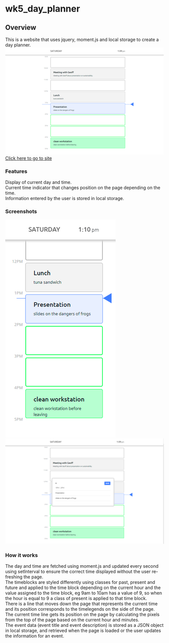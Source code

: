 # wk5_day_planner
## Overview
 This is a website that uses jquery, moment.js and local storage to create a day planner.
 ![screenshot of main page](./screenshots/desktop.jpg)
 [Click here to go to site](https://nick75mowbray.github.io/wk5_day_planner/)
 ### Features
 Display of current day and time.\
 Current time indicator that changes position on the page depending on the time.\
 Information entered by the user is stored in local storage.
 ### Screenshots
![screenshot of site on mobile](./screenshots/mobile.jpg)
![scrrenshot of the pop-up form](./screenshots/desktop-form.jpg)
### How it works
The day and time are fetched using moment.js and updated every second using setInterval to ensure the correct time displayed without the user re-freshing the page.\
The timeblocks are styled differently using classes for past, present and future and applied to the time block depending on the current hour and the value assigned to the time block, eg 9am to 10am has a value of 9, so when the hour is equal to 9 a class of present is applied to that time block.\
There is a line that moves down the page that represents the current time and its position corresponds to the timelegends on the side of the page.\
The current time line gets its position on the page by calculating the pixels from the top of the page based on the current hour and minutes.\
The event data (event title and event description) is stored as a JSON object in local storage, and retrieved when the page is loaded or the user updates the information for an event.
